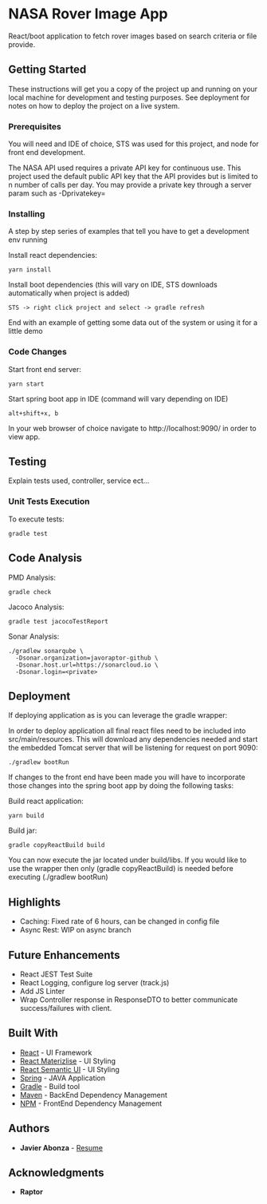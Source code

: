 # NASA Rover Image App

React/boot application to fetch rover images based on search criteria or file provide.

## Getting Started

These instructions will get you a copy of the project up and running on your local machine for development and testing purposes. See deployment for notes on how to deploy the project on a live system.

### Prerequisites

You will need and IDE of choice, STS was used for this project, and node for front end development.

The NASA API used requires a private API key for continuous use. This project used the default public API key that the API provides but is limited to n number of calls per day. You may provide a private key through a server param such as -Dprivatekey=<privateKey>


### Installing

A step by step series of examples that tell you have to get a development env running

Install react dependencies:

```
yarn install
```

Install boot dependencies (this will vary on IDE, STS downloads automatically when project is added)

```
STS -> right click project and select -> gradle refresh 
```

End with an example of getting some data out of the system or using it for a little demo

### Code Changes

Start front end server:

```
yarn start
```

Start spring boot app in IDE (command will vary depending on IDE)

```
alt+shift+x, b
```

In your web browser of choice navigate to http://localhost:9090/ in order to view app. 

## Testing

Explain tests used, controller, service ect...

### Unit Tests Execution

To execute tests:

```
gradle test
```

## Code Analysis

PMD Analysis: 

```
gradle check
```

Jacoco Analysis:

```
gradle test jacocoTestReport
```


Sonar Analysis:

```
./gradlew sonarqube \
  -Dsonar.organization=javoraptor-github \
  -Dsonar.host.url=https://sonarcloud.io \
  -Dsonar.login=<private>
```

## Deployment

If deploying application as is you can leverage the gradle wrapper:

In order to deploy application all final react files need to be included into src/main/resources. This will download any dependencies needed and start the embedded Tomcat server that will be listening for request on port 9090:

```
./gradlew bootRun
```

If changes to the front end have been made you will have to incorporate those changes into the spring boot app by doing the following tasks:

Build react application:

```
yarn build
```

Build jar:

```
gradle copyReactBuild build
```

You can now execute the jar located under build/libs. If you would like to use the wrapper then only (gradle copyReactBuild) is needed before executing (./gradlew bootRun)

## Highlights

* Caching: Fixed rate of 6 hours, can be changed in config file
* Async Rest: WIP on async branch

## Future Enhancements
* React JEST Test Suite
* React Logging, configure log server (track.js)
* Add JS Linter
* Wrap Controller response in ResponseDTO to better communicate success/failures with client. 

## Built With

* [React](https://reactjs.org/) - UI Framework
* [React Materizlise](https://react-materialize.github.io) - UI Styling
* [React Semantic UI](https://react.semantic-ui.com/) - UI Styling
* [Spring](https://projects.spring.io/spring-boot/) - JAVA Application
* [Gradle](https://gradle.org/) - Build tool
* [Maven](https://maven.apache.org/) - BackEnd Dependency Management
* [NPM](https://www.npmjs.com/) - FrontEnd Dependency Management


## Authors

* **Javier Abonza** - [Resume](http://jabonza.me)


## Acknowledgments

* **Raptor**